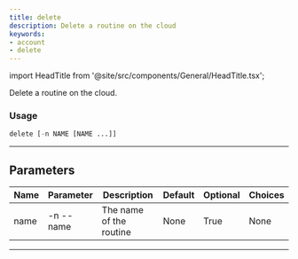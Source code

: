 ```yaml
---
title: delete
description: Delete a routine on the cloud
keywords:
- account
- delete
---
```


import HeadTitle from '@site/src/components/General/HeadTitle.tsx';

<HeadTitle title="account /delete - Reference | OpenBB Terminal Docs" />

Delete a routine on the cloud.

### Usage

```python wordwrap
delete [-n NAME [NAME ...]]
```

---

## Parameters

| Name | Parameter | Description | Default | Optional | Choices |
| ---- | --------- | ----------- | ------- | -------- | ------- |
| name | -n  --name | The name of the routine | None | True | None |

---
